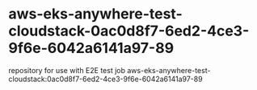 # aws-eks-anywhere-test-cloudstack-0ac0d8f7-6ed2-4ce3-9f6e-6042a6141a97-89
repository for use with E2E test job aws-eks-anywhere-test-cloudstack:0ac0d8f7-6ed2-4ce3-9f6e-6042a6141a97-89
